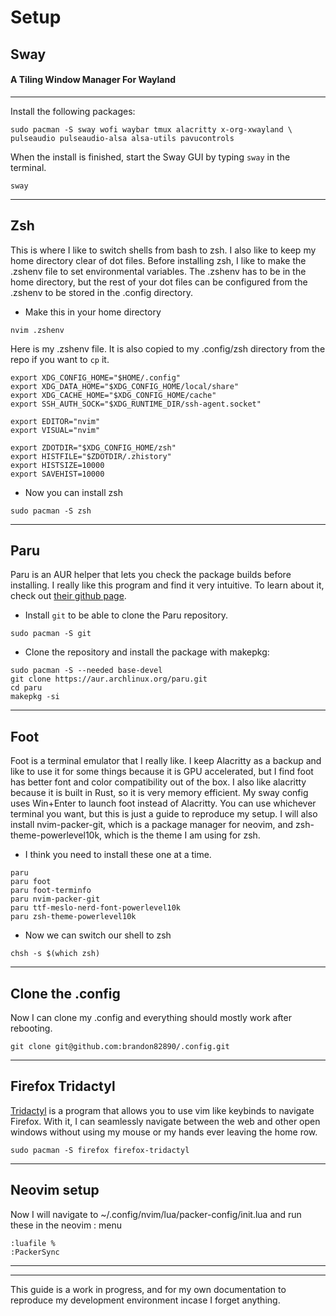 # Setup 
## Sway
#### A Tiling Window Manager For Wayland
---
Install the following packages:
```
sudo pacman -S sway wofi waybar tmux alacritty x-org-xwayland \
pulseaudio pulseaudio-alsa alsa-utils pavucontrols
```

When the install is finished, start the Sway GUI by typing ```sway``` in the terminal.
```
sway
```
---
## Zsh
This is where I like to switch shells from bash to zsh.  I also like to keep my home directory
clear of dot files. Before installing zsh, I like to make the .zshenv file to set environmental variables.
The .zshenv has to be in the home directory, but the rest of your dot files can be configured from the .zshenv
to be stored in the .config directory.

- Make this in your home directory
```
nvim .zshenv
```
Here is my .zshenv file.  It is also copied to my .config/zsh directory from the repo if you want to ```cp``` it.
```
export XDG_CONFIG_HOME="$HOME/.config"
export XDG_DATA_HOME="$XDG_CONFIG_HOME/local/share"
export XDG_CACHE_HOME="$XDG_CONFIG_HOME/cache"
export SSH_AUTH_SOCK="$XDG_RUNTIME_DIR/ssh-agent.socket"

export EDITOR="nvim"
export VISUAL="nvim"

export ZDOTDIR="$XDG_CONFIG_HOME/zsh"
export HISTFILE="$ZDOTDIR/.zhistory"
export HISTSIZE=10000
export SAVEHIST=10000
```

- Now you can install zsh
```
sudo pacman -S zsh
```
---
## Paru
Paru is an AUR helper that lets you check the package builds before installing.  I really like this program
and find it very intuitive.  To learn about it, check out [their github page](https://github.com/Morganamilo/paru).

- Install ```git``` to be able to clone the Paru repository.
```
sudo pacman -S git
```
- Clone the repository and install the package with makepkg:

```
sudo pacman -S --needed base-devel
git clone https://aur.archlinux.org/paru.git
cd paru
makepkg -si
```
---
## Foot
Foot is a terminal emulator that I really like. I keep Alacritty as a backup and like to use it for some things
because it is GPU accelerated, but I find foot has better font and color compatibility out of the box. I also like alacritty
because it is built in Rust, so it is very memory efficient.  My sway config uses Win+Enter to launch foot instead of Alacritty.
You can use whichever terminal you want, but this is just a guide to reproduce my setup. I will also install nvim-packer-git, which
is a package manager for neovim, and zsh-theme-powerlevel10k, which is the theme I am using for zsh.
- I think you need to install these
one at a time.
```
paru
paru foot
paru foot-terminfo
paru nvim-packer-git
paru ttf-meslo-nerd-font-powerlevel10k
paru zsh-theme-powerlevel10k
```
- Now we can switch our shell to zsh
```
chsh -s $(which zsh)
```
---
## Clone the .config
Now I can clone my .config and everything should mostly work after rebooting.
```
git clone git@github.com:brandon82890/.config.git
```
---
## Firefox Tridactyl
[Tridactyl](https://github.com/tridactyl/tridactyl) is a program that allows you to use vim like keybinds to navigate Firefox.
With it, I can seamlessly navigate between the web and other open windows without using my mouse or my hands ever leaving the home row.
```
sudo pacman -S firefox firefox-tridactyl
```
---
## Neovim setup
Now I will navigate to ~/.config/nvim/lua/packer-config/init.lua and run these in the neovim : menu
```
:luafile %
:PackerSync
```
---

---
This guide is a work in progress, and for my own documentation to reproduce my development environment incase I forget anything.

